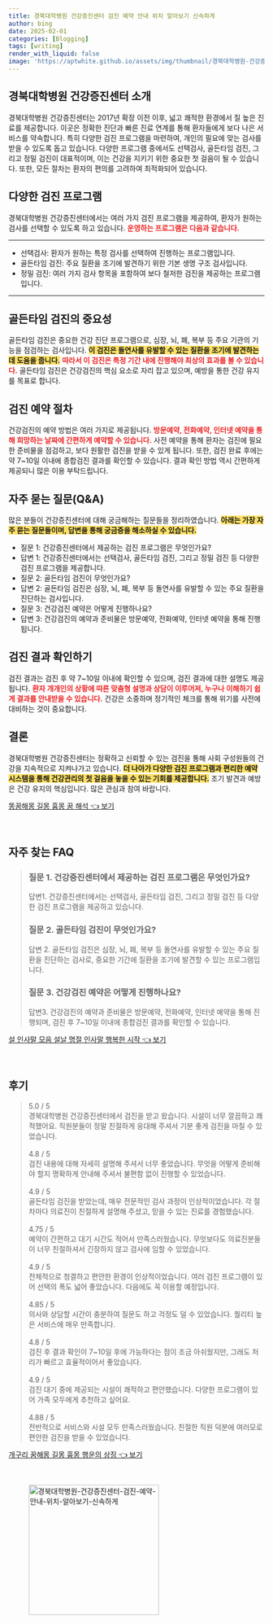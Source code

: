```yaml
---
title: 경북대학병원 건강증진센터 검진 예약 안내 위치 알아보기 신속하게
author: bing
date: 2025-02-01
categories: [Blogging]
tags: [writing]
render_with_liquid: false
image: 'https://aptwhite.github.io/assets/img/thumbnail/경북대학병원-건강증진센터-검진-예약-안내-위치-알아보기-신속하게.webp'
---
```



<h2 id='건강증진센터_소개'>경북대학병원 건강증진센터 소개</h2>

<p>경북대학병원 건강증진센터는 2017년 확장 이전 이후, 넓고 쾌적한 환경에서 질 높은 진료를 제공합니다. 이곳은 정확한 진단과 빠른 진료 연계를 통해 환자들에게 보다 나은 서비스를 약속합니다. 특히 다양한 검진 프로그램을 마련하여, 개인의 필요에 맞는 검사를 받을 수 있도록 돕고 있습니다. 다양한 프로그램 중에서도 선택검사, 골든타임 검진, 그리고 정밀 검진이 대표적이며, 이는 건강을 지키기 위한 중요한 첫 걸음이 될 수 있습니다. 또한, 모든 절차는 환자의 편의를 고려하여 최적화되어 있습니다.</p>

<h2 id='검진프로그램_종류'>다양한 검진 프로그램</h2>

<p>경북대학병원 건강증진센터에서는 여러 가지 검진 프로그램을 제공하여, 환자가 원하는 검사를 선택할 수 있도록 하고 있습니다. <b><span style="color: #ee2323;">운영하는 프로그램은 다음과 같습니다.</span></b></p>

<hr />

<ul>
    <li>선택검사: 환자가 원하는 특정 검사를 선택하여 진행하는 프로그램입니다.</li>
    <li>골든타임 검진: 주요 질환을 조기에 발견하기 위한 기본 생명 구조 검사입니다.</li>
    <li>정밀 검진: 여러 가지 검사 항목을 포함하여 보다 철저한 검진을 제공하는 프로그램입니다.</li>
</ul>

<hr />

<h2 id='골든타임_검진_소개'>골든타임 검진의 중요성</h2>

<p>골든타임 검진은 중요한 건강 진단 프로그램으로, 심장, 뇌, 폐, 복부 등 주요 기관의 기능을 점검하는 검사입니다. <b><span style="background-color: #ffe066;">이 검진은 돌연사를 유발할 수 있는 질환을 조기에 발견하는 데 도움을 줍니다.</span></b> <b><span style="color: #ee2323;">따라서 이 검진은 특정 기간 내에 진행해야 최상의 효과를 볼 수 있습니다.</span></b> 골든타임 검진은 건강검진의 핵심 요소로 자리 잡고 있으며, 예방을 통한 건강 유지를 목표로 합니다.</p>

<h2 id='검진예약_절차'>검진 예약 절차</h2>

<p>건강검진의 예약 방법은 여러 가지로 제공됩니다. <b><span style="color: #ee2323;">방문예약, 전화예약, 인터넷 예약을 통해 희망하는 날짜에 간편하게 예약할 수 있습니다.</span></b> 사전 예약을 통해 환자는 검진에 필요한 준비물을 점검하고, 보다 원활한 검진을 받을 수 있게 됩니다. 또한, 검진 완료 후에는 약 7~10일 이내에 종합검진 결과를 확인할 수 있습니다. 결과 확인 방법 역시 간편하게 제공되니 많은 이용 부탁드립니다.</p>

<h2 id='자주_묻는_질문'>자주 묻는 질문(Q&A)</h2>

<p>많은 분들이 건강증진센터에 대해 궁금해하는 질문들을 정리하였습니다. <b><span style="background-color: #ffe066;">아래는 가장 자주 묻는 질문들이며, 답변을 통해 궁금증을 해소하실 수 있습니다.</span></b></p>

<ul>
    <li>질문 1: 건강증진센터에서 제공하는 검진 프로그램은 무엇인가요?</li>
    <li>답변 1: 건강증진센터에서는 선택검사, 골든타임 검진, 그리고 정밀 검진 등 다양한 검진 프로그램을 제공합니다.</li>
    <li>질문 2: 골든타임 검진이 무엇인가요?</li>
    <li>답변 2: 골든타임 검진은 심장, 뇌, 폐, 복부 등 돌연사를 유발할 수 있는 주요 질환을 진단하는 검사입니다.</li>
    <li>질문 3: 건강검진 예약은 어떻게 진행하나요?</li>
    <li>답변 3: 건강검진의 예약과 준비물은 방문예약, 전화예약, 인터넷 예약을 통해 진행됩니다.</li>
</ul>

<h2 id='검진_결과_확인'>검진 결과 확인하기</h2>

<p>검진 결과는 검진 후 약 7~10일 이내에 확인할 수 있으며, 검진 결과에 대한 설명도 제공됩니다. <b><span style="color: #ee2323;">환자 개개인의 상황에 따른 맞춤형 설명과 상담이 이루어져, 누구나 이해하기 쉽게 결과를 안내받을 수 있습니다.</span></b> 건강은 소중하며 정기적인 체크를 통해 위기를 사전에 대비하는 것이 중요합니다.</p>

<h2 id='결론'>결론</h2>

<p>경북대학병원 건강증진센터는 정확하고 신뢰할 수 있는 검진을 통해 사회 구성원들의 건강을 지속적으로 지켜나가고 있습니다. <b><span style="background-color: #ffe066;">더 나아가 다양한 검진 프로그램과 편리한 예약 시스템을 통해 건강관리의 첫 걸음을 놓을 수 있는 기회를 제공합니다.</span></b> 조기 발견과 예방은 건강 유지의 핵심입니다. 많은 관심과 참여 바랍니다.</p>


<p><a class="click-button" title="똥꿈해몽 길몽 흉몽 꿈 해석" href="https://aptwhite.github.io/posts/%EB%98%A5%EA%BF%88%ED%95%B4%EB%AA%BD-%EA%B8%B8%EB%AA%BD-%ED%9D%89%EB%AA%BD-%EA%BF%88-%ED%95%B4%EC%84%9D/" rel="dofollow">똥꿈해몽 길몽 흉몽 꿈 해석 👈 보기</a></p><br>
<h2 id='자주_찾는_FAQ'>자주 찾는 FAQ</h2>
<div itemscope="" itemtype="https://schema.org/FAQPage"> 
<blockquote> 
<div itemscope="" itemprop="mainEntity" itemtype="https://schema.org/Question"> 
<h3 itemprop="name">질문 1. 건강증진센터에서 제공하는 검진 프로그램은 무엇인가요?</h3> 
<div itemscope="" itemprop="acceptedAnswer" itemtype="https://schema.org/Answer"> 
<span itemprop="text"> 
<p>답변1. 건강증진센터에서는 선택검사, 골든타임 검진, 그리고 정밀 검진 등 다양한 검진 프로그램을 제공하고 있습니다.</p> 
</span> 
</div> 
</div> 

<div itemscope="" itemprop="mainEntity" itemtype="https://schema.org/Question"> 
<h3 itemprop="name">질문 2. 골든타임 검진이 무엇인가요?</h3> 
<div itemscope="" itemprop="acceptedAnswer" itemtype="https://schema.org/Answer"> 
<span itemprop="text"> 
<p>답변 2. 골든타임 검진은 심장, 뇌, 폐, 복부 등 돌연사를 유발할 수 있는 주요 질환을 진단하는 검사로, 중요한 기간에 질환을 조기에 발견할 수 있는 프로그램입니다.</p> 
</span> 
</div> 
</div> 

<div itemscope="" itemprop="mainEntity" itemtype="https://schema.org/Question"> 
<h3 itemprop="name">질문 3. 건강검진 예약은 어떻게 진행하나요?</h3> 
<div itemscope="" itemprop="acceptedAnswer" itemtype="https://schema.org/Answer"> 
<span itemprop="text"> 
<p>답변3. 건강검진의 예약과 준비물은 방문예약, 전화예약, 인터넷 예약을 통해 진행되며, 검진 후 7~10일 이내에 종합검진 결과를 확인할 수 있습니다.</p> 
</span> 
</div> 
</div> 
</blockquote> 
</div>
<p><a class="click-button" title="설 인사말 모음 설날 명절 인사말 행복한 시작" href="https://aptwhite.github.io/posts/%EC%84%A4-%EC%9D%B8%EC%82%AC%EB%A7%90-%EB%AA%A8%EC%9D%8C-%EC%84%A4%EB%82%A0-%EB%AA%85%EC%A0%88-%EC%9D%B8%EC%82%AC%EB%A7%90-%ED%96%89%EB%B3%B5%ED%95%9C-%EC%8B%9C%EC%9E%91/" rel="dofollow">설 인사말 모음 설날 명절 인사말 행복한 시작 👈 보기</a></p><br>
<h2 id='후기'>후기</h2>
<div itemscope itemtype="https://schema.org/Product">
  <blockquote>
  <div itemprop="review" itemscope itemtype="https://schema.org/Review">
      <div itemprop="reviewRating" itemscope itemtype="https://schema.org/Rating"> <span itemprop="ratingValue">5.0</span> / <span itemprop="bestRating">5</span> </div>
      <span itemprop="reviewBody">경북대학병원 건강증진센터에서 검진을 받고 왔습니다. 시설이 너무 깔끔하고 쾌적했어요. 직원분들이 정말 친절하게 응대해 주셔서 기분 좋게 검진을 마칠 수 있었습니다.</span>
  </div>
  <br>
  <div itemprop="review" itemscope itemtype="https://schema.org/Review">
      <div itemprop="reviewRating" itemscope itemtype="https://schema.org/Rating"> <span itemprop="ratingValue">4.8</span> / <span itemprop="bestRating">5</span> </div>
      <span itemprop="reviewBody">검진 내용에 대해 자세히 설명해 주셔서 너무 좋았습니다. 무엇을 어떻게 준비해야 할지 명확하게 안내해 주셔서 불편함 없이 진행할 수 있었습니다.</span>
  </div>
  <br>
  <div itemprop="review" itemscope itemtype="https://schema.org/Review">
      <div itemprop="reviewRating" itemscope itemtype="https://schema.org/Rating"> <span itemprop="ratingValue">4.9</span> / <span itemprop="bestRating">5</span> </div>
      <span itemprop="reviewBody">골든타임 검진을 받았는데, 매우 전문적인 검사 과정이 인상적이었습니다. 각 절차마다 의료진이 친절하게 설명해 주셨고, 믿을 수 있는 진료를 경험했습니다.</span>
  </div>
  <br>
  <div itemprop="review" itemscope itemtype="https://schema.org/Review">
      <div itemprop="reviewRating" itemscope itemtype="https://schema.org/Rating"> <span itemprop="ratingValue">4.75</span> / <span itemprop="bestRating">5</span> </div>
      <span itemprop="reviewBody">예약이 간편하고 대기 시간도 적어서 만족스러웠습니다. 무엇보다도 의료진분들이 너무 친절하셔서 긴장하지 않고 검사에 임할 수 있었습니다.</span>
  </div>
  <br>
  <div itemprop="review" itemscope itemtype="https://schema.org/Review">
      <div itemprop="reviewRating" itemscope itemtype="https://schema.org/Rating"> <span itemprop="ratingValue">4.9</span> / <span itemprop="bestRating">5</span> </div>
      <span itemprop="reviewBody">전체적으로 청결하고 편안한 환경이 인상적이었습니다. 여러 검진 프로그램이 있어 선택의 폭도 넓어 좋았습니다. 다음에도 꼭 이용할 예정입니다.</span>
  </div>
  <br>
  <div itemprop="review" itemscope itemtype="https://schema.org/Review">
      <div itemprop="reviewRating" itemscope itemtype="https://schema.org/Rating"> <span itemprop="ratingValue">4.85</span> / <span itemprop="bestRating">5</span> </div>
      <span itemprop="reviewBody">의사와 상담할 시간이 충분하여 질문도 하고 걱정도 덜 수 있었습니다. 퀄리티 높은 서비스에 매우 만족합니다.</span>
  </div>
  <br>
  <div itemprop="review" itemscope itemtype="https://schema.org/Review">
      <div itemprop="reviewRating" itemscope itemtype="https://schema.org/Rating"> <span itemprop="ratingValue">4.8</span> / <span itemprop="bestRating">5</span> </div>
      <span itemprop="reviewBody">검진 후 결과 확인이 7~10일 후에 가능하다는 점이 조금 아쉬웠지만, 그래도 처리가 빠르고 효율적이어서 좋았습니다.</span>
  </div>
  <br>
  <div itemprop="review" itemscope itemtype="https://schema.org/Review">
      <div itemprop="reviewRating" itemscope itemtype="https://schema.org/Rating"> <span itemprop="ratingValue">4.9</span> / <span itemprop="bestRating">5</span> </div>
      <span itemprop="reviewBody">검진 대기 중에 제공되는 시설이 쾌적하고 편안했습니다. 다양한 프로그램이 있어 가족 모두에게 추천하고 싶어요.</span>
  </div>
  <br>
  <div itemprop="review" itemscope itemtype="https://schema.org/Review">
      <div itemprop="reviewRating" itemscope itemtype="https://schema.org/Rating"> <span itemprop="ratingValue">4.88</span> / <span itemprop="bestRating">5</span> </div>
      <span itemprop="reviewBody">전반적으로 서비스와 시설 모두 만족스러웠습니다. 친절한 직원 덕분에 여러모로 편안한 검진을 받을 수 있었습니다.</span>
  </div>
  </blockquote>
</div>
<p><a class="click-button" title="개구리 꿈해몽 길몽 흉몽 행운의 상징" href="https://aptwhite.github.io/posts/%EA%B0%9C%EA%B5%AC%EB%A6%AC-%EA%BF%88%ED%95%B4%EB%AA%BD-%EA%B8%B8%EB%AA%BD-%ED%9D%89%EB%AA%BD-%ED%96%89%EC%9A%B4%EC%9D%98-%EC%83%81%EC%A7%95/" rel="dofollow">개구리 꿈해몽 길몽 흉몽 행운의 상징 👈 보기</a></p><br>
<figure class="image"><img src="https://aptwhite.github.io/assets/img/thumbnail/경북대학병원-건강증진센터-검진-예약-안내-위치-알아보기-신속하게.webp" alt="경북대학병원-건강증진센터-검진-예약-안내-위치-알아보기-신속하게" width="256" height="256"></figure>